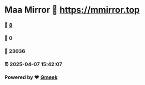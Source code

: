 # Maa Mirror :link: https://mmirror.top 
### :page_facing_up: [8](https://mmirror.top/tag.html) 
### :speech_balloon: 0 
### :hibiscus: 23036 
### :alarm_clock: 2025-04-07 15:42:07 
### Powered by :heart: [Gmeek](https://github.com/Meekdai/Gmeek)
